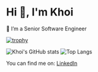 # Hi 👋, I'm Khoi

👯 I’m a Senior Software Engineer 

[![trophy](https://github-profile-trophy.vercel.app/?username=khoinashtech&theme=onedark)](https://github.com/khoinashtech/github-profile-trophy)

![Khoi's GitHub stats](https://github-readme-stats.vercel.app/api?username=nguyenkhoi2806&theme=dark&show_icons=true) ![Top Langs](https://github-readme-stats.vercel.app/api/top-langs/?username=khoinashtech&layout=compact)

You can find me on: [LinkedIn](https://www.linkedin.com/in/khoi-nguyen-61725b124)
